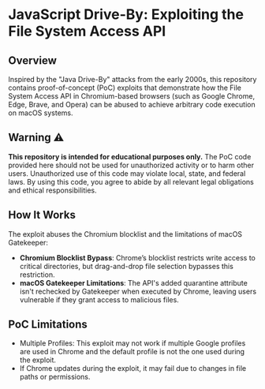# JavaScript Drive-By: Exploiting the File System Access API

## Overview

Inspired by the "Java Drive-By" attacks from the early 2000s, this repository contains proof-of-concept (PoC) exploits that demonstrate how the File System Access API in Chromium-based browsers (such as Google Chrome, Edge, Brave, and Opera) can be abused to achieve arbitrary code execution on macOS systems.

## Warning ⚠️

**This repository is intended for educational purposes only.** The PoC code provided here should not be used for unauthorized activity or to harm other users. Unauthorized use of this code may violate local, state, and federal laws. By using this code, you agree to abide by all relevant legal obligations and ethical responsibilities.

## How It Works

The exploit abuses the Chromium blocklist and the limitations of macOS Gatekeeper:
- **Chromium Blocklist Bypass**: Chrome’s blocklist restricts write access to critical directories, but drag-and-drop file selection bypasses this restriction.
- **macOS Gatekeeper Limitations**: The API's added quarantine attribute isn't rechecked by Gatekeeper when executed by Chrome, leaving users vulnerable if they grant access to malicious files.

## PoC Limitations
- Multiple Profiles: This exploit may not work if multiple Google profiles are used in Chrome and the default profile is not the one used during the exploit.
- If Chrome updates during the exploit, it may fail due to changes in file paths or permissions.
